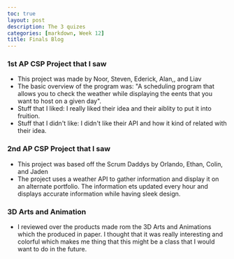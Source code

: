 ```yaml
---
toc: true
layout: post
description: The 3 quizes
categories: [markdown, Week 12]
title: Finals Blog
---
```


### 1st AP CSP Project that I saw

- This project was made by Noor, Steven, Ederick, Alan,, and Liav
- The basic overview of the program was: "A scheduling program that allows you to check the weather while displaying the eents that you want to host on a given day".
- Stuff that I liked: I really liked their idea and their aiblity to put it into fruition.
- Stuff that I didn't like: I didn't like their API and how it kind of related with their idea.

### 2nd AP CSP Project that I saw

- This project was based off the Scrum Daddys by Orlando, Ethan, Colin, and Jaden
- The project uses a weather API to gather information and display it on an alternate portfolio. The information ets updated every hour and displays accurate information while having sleek design.


### 3D Arts and Animation

- I reviewed over the products made rom the 3D Arts and Animations which the produced in paper. I thought that it was really interesting and colorful which makes me thing that this might be a class that I would want to do in the future.


